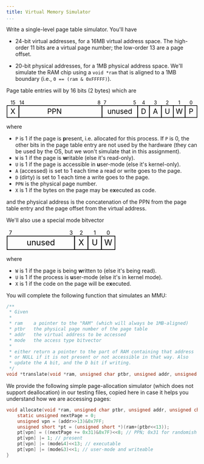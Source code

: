 ```yaml
---
title: Virtual Memory Simulator
...
```



Write a single-level page table simulator. You'll have

- 24-bit virtual addresses, for a 16MB virtual address space.
    The high-order 11 bits are a virtual page number;
    the low-order 13 are a page offset.
    
- 20-bit physical addresses, for a 1MB physical address space.
    We'll simulate the RAM chip using a `void *ram` that is aligned to a 1MB boundary (i.e.,  `0 == (ram & 0xFFFFF)`).

Page table entries will by 16 bits (2 bytes) which are

<svg viewBox="-1 -1 322 32" font-size="12" text-anchor="middle" style="max-width:48em">
<rect x="0" y="10" width="20" height="20" fill="none" stroke="black"/>
<text x="10" y="24">X</text>
<rect x="20" y="10" width="140" height="20" fill="none" stroke="black"/>
<text x="80" y="24">PPN</text>
<rect x="160" y="10" width="60" height="20" fill="none" stroke="black"/>
<text x="190" y="24">unused</text>
<rect x="220" y="10" width="20" height="20" fill="none" stroke="black"/>
<text x="230" y="24">D</text>
<rect x="240" y="10" width="20" height="20" fill="none" stroke="black"/>
<text x="250" y="24">A</text>
<rect x="260" y="10" width="20" height="20" fill="none" stroke="black"/>
<text x="270" y="24">U</text>
<rect x="280" y="10" width="20" height="20" fill="none" stroke="black"/>
<text x="290" y="24">W</text>
<rect x="300" y="10" width="20" height="20" fill="none" stroke="black"/>
<text x="310" y="24">P</text>
<g font-size="8">
<text x="10" y="8">15</text>
<text x="25" y="8">14</text>
<text x="155" y="8">8</text>
<text x="165" y="8">7</text>
<text x="215" y="8">5</text>
<text x="230" y="8">4</text>
<text x="250" y="8">3</text>
<text x="270" y="8">2</text>
<text x="290" y="8">1</text>
<text x="310" y="8">0</text>
</g>
</svg>

where

- `P` is 1 if the page is **p**resent, i.e. allocated for this process. If `P` is 0, the other bits in the page table entry are not used by the hardware (they can be used by the OS, but we won't simulate that in this assignment).
- `W` is 1 if the page is **w**ritable (else it's read-only).
- `U` is 1 if the page is accessible in **u**ser-mode (else it's kernel-only).
- `A` (accessed) is set to 1 each time a read or write goes to the page.
- `D` (dirty) is set to 1 each time a write goes to the page.
- `PPN` is the physical page number.
- `X` is 1 if the bytes on the page may be e**x**ecuted as code.

and the physical address is the concatenation of the PPN from the page table entry and the page offset from the virtual address.

We'll also use a special mode bitvector

<svg viewBox="-1 -1 162 32" font-size="12" text-anchor="middle" style="max-width:24em">
<rect x="0" y="10" width="100" height="20" fill="none" stroke="black"/>
<text x="50" y="24">unused</text>
<rect x="100" y="10" width="20" height="20" fill="none" stroke="black"/>
<text x="110" y="24">X</text>
<rect x="120" y="10" width="20" height="20" fill="none" stroke="black"/>
<text x="130" y="24">U</text>
<rect x="140" y="10" width="20" height="20" fill="none" stroke="black"/>
<text x="150" y="24">W</text>
<g font-size="8">
<text x="5" y="8">7</text>
<text x="95" y="8">3</text>
<text x="110" y="8">2</text>
<text x="130" y="8">1</text>
<text x="150" y="8">0</text>
</g>
</svg>

where

- `W` is 1 if the page is being **w**ritten to (else it's being read).
- `U` is 1 if the process is **u**ser-mode (else it's in kernel mode).
- `X` is 1 if the code on the page will be e**x**ecuted.


You will complete the following function that simulates an MMU:

```c
/**
 * Given 
 * 
 * ram    a pointer to the "RAM" (which will always be 1MB-aligned)
 * ptbr   the physical page number of the page table
 * addr   the virtual address to be accessed
 * mode   the access type bitvector
 *
 * either return a pointer to the part of RAM containing that address
 * or NULL if it is not present or not accessible in that way. Also
 * update the A bit, and the D bit if writing.
 */
void *translate(void *ram, unsigned char ptbr, unsigned addr, unsigned char mode);
```

We provide the following simple page-allocation simulator (which does not support deallocation) in our testing files, copied here in case it helps you understand how we are accessing pages:

```c
void allocate(void *ram, unsigned char ptbr, unsigned addr, unsigned char mode) {
    static unsigned nextPage = 0;
    unsigned vpn = (addr>>13)&0x7FF;
    unsigned short *pt = (unsigned short *)(ram+(ptbr<<13));
    pt[vpn] = ((nextPage += 0x31)&0x7F)<<8; // PPN; 0x31 for randomish allocations
    pt[vpn] |= 1; // present
    pt[vpn] |= (mode&4)<<13; // executable
    pt[vpn] |= (mode&3)<<1; // user-mode and writeable
}
```
